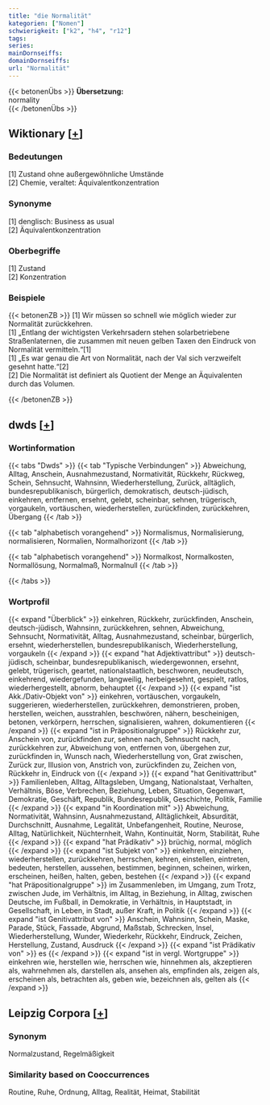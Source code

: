 ```yaml
---
title: "die Normalität"
kategorien: ["Nomen"]
schwierigkeit: ["k2", "h4", "r12"]
tags:
series:
mainDornseiffs:
domainDornseiffs:
url: "Normalität"
---
```


{{< betonenÜbs >}}
**Übersetzung:**  
normality  
{{< /betonenÜbs >}}

## Wiktionary [[+](https://de.wiktionary.org/wiki/Normalität)]

### Bedeutungen
[1] Zustand ohne außergewöhnliche Umstände  
[2] Chemie, veraltet: Äquivalentkonzentration  

### Synonyme
[1] denglisch: Business as usual  
[2] Äquivalentkonzentration  

### Oberbegriffe
[1] Zustand  
[2] Konzentration  

### Beispiele
{{< betonenZB >}}
[1] Wir müssen so schnell wie möglich wieder zur Normalität zurückkehren.  
[1] „Entlang der wichtigsten Verkehrsadern stehen solarbetriebene Straßenlaternen, die zusammen mit neuen gelben Taxen den Eindruck von Normalität vermitteln.“[1]  
[1] „Es war genau die Art von Normalität, nach der Val sich verzweifelt gesehnt hatte.“[2]  
[2] Die Normalität ist definiert als Quotient der Menge an Äquivalenten durch das Volumen.  

{{< /betonenZB >}}


## dwds [[+](https://www.dwds.de/wb/Normalität)]

### Wortinformation
{{< tabs "Dwds" >}}
{{< tab "Typische Verbindungen" >}}
Abweichung, Alltag, Anschein, Ausnahmezustand, Normativität, Rückkehr, Rückweg, Schein, Sehnsucht, Wahnsinn, Wiederherstellung, Zurück, alltäglich, bundesrepublikanisch, bürgerlich, demokratisch, deutsch-jüdisch, einkehren, entfernen, ersehnt, gelebt, scheinbar, sehnen, trügerisch, vorgaukeln, vortäuschen, wiederherstellen, zurückfinden, zurückkehren, Übergang
{{< /tab >}}

{{< tab "alphabetisch vorangehend" >}}
Normalismus, Normalisierung, normalisieren, Normalien, Normalhorizont
{{< /tab >}}

{{< tab "alphabetisch vorangehend" >}}
Normalkost, Normalkosten, Normallösung, Normalmaß, Normalnull
{{< /tab >}}

{{< /tabs >}}

### Wortprofil
{{< expand "Überblick" >}} einkehren, Rückkehr, zurückfinden, Anschein, deutsch-jüdisch, Wahnsinn, zurückkehren, sehnen, Abweichung, Sehnsucht, Normativität, Alltag, Ausnahmezustand, scheinbar, bürgerlich, ersehnt, wiederherstellen, bundesrepublikanisch, Wiederherstellung, vorgaukeln {{< /expand >}}
{{< expand "hat Adjektivattribut" >}} deutsch-jüdisch, scheinbar, bundesrepublikanisch, wiedergewonnen, ersehnt, gelebt, trügerisch, geartet, nationalstaatlich, beschworen, neudeutsch, einkehrend, wiedergefunden, langweilig, herbeigesehnt, gespielt, ratlos, wiederhergestellt, abnorm, behauptet {{< /expand >}}
{{< expand "ist Akk./Dativ-Objekt von" >}} einkehren, vortäuschen, vorgaukeln, suggerieren, wiederherstellen, zurückkehren, demonstrieren, proben, herstellen, weichen, ausstrahlen, beschwören, nähern, bescheinigen, betonen, verkörpern, herrschen, signalisieren, wahren, dokumentieren {{< /expand >}}
{{< expand "ist in Präpositionalgruppe" >}} Rückkehr zur, Anschein von, zurückfinden zur, sehnen nach, Sehnsucht nach, zurückkehren zur, Abweichung von, entfernen von, übergehen zur, zurückfinden in, Wunsch nach, Wiederherstellung von, Grat zwischen, Zurück zur, Illusion von, Anstrich von, zurückfinden zu, Zeichen von, Rückkehr in, Eindruck von {{< /expand >}}
{{< expand "hat Genitivattribut" >}} Familienleben, Alltag, Alltagsleben, Umgang, Nationalstaat, Verhalten, Verhältnis, Böse, Verbrechen, Beziehung, Leben, Situation, Gegenwart, Demokratie, Geschäft, Republik, Bundesrepublik, Geschichte, Politik, Familie {{< /expand >}}
{{< expand "in Koordination mit" >}} Abweichung, Normativität, Wahnsinn, Ausnahmezustand, Alltäglichkeit, Absurdität, Durchschnitt, Ausnahme, Legalität, Unbefangenheit, Routine, Neurose, Alltag, Natürlichkeit, Nüchternheit, Wahn, Kontinuität, Norm, Stabilität, Ruhe {{< /expand >}}
{{< expand "hat Prädikativ" >}} brüchig, normal, möglich {{< /expand >}}
{{< expand "ist Subjekt von" >}} einkehren, einziehen, wiederherstellen, zurückkehren, herrschen, kehren, einstellen, eintreten, bedeuten, herstellen, aussehen, bestimmen, beginnen, scheinen, wirken, erscheinen, heißen, halten, geben, bestehen {{< /expand >}}
{{< expand "hat Präpositionalgruppe" >}} im Zusammenleben, im Umgang, zum Trotz, zwischen Jude, im Verhältnis, im Alltag, in Beziehung, in Alltag, zwischen Deutsche, im Fußball, in Demokratie, in Verhältnis, in Hauptstadt, in Gesellschaft, in Leben, in Stadt, außer Kraft, in Politik {{< /expand >}}
{{< expand "ist Genitivattribut von" >}} Anschein, Wahnsinn, Schein, Maske, Parade, Stück, Fassade, Abgrund, Maßstab, Schrecken, Insel, Wiederherstellung, Wunder, Wiederkehr, Rückkehr, Eindruck, Zeichen, Herstellung, Zustand, Ausdruck {{< /expand >}}
{{< expand "ist Prädikativ von" >}} es {{< /expand >}}
{{< expand "ist in vergl. Wortgruppe" >}} einkehren wie, herstellen wie, herrschen wie, hinnehmen als, akzeptieren als, wahrnehmen als, darstellen als, ansehen als, empfinden als, zeigen als, erscheinen als, betrachten als, geben wie, bezeichnen als, gelten als {{< /expand >}}

## Leipzig Corpora [[+](https://corpora.uni-leipzig.de/en/res?word=Normalität&corpusId=deu_newscrawl-public_2018)]


### Synonym
Normalzustand, Regelmäßigkeit


### Similarity based on Cooccurrences
Routine, Ruhe, Ordnung, Alltag, Realität, Heimat, Stabilität

